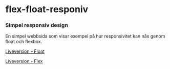 # flex-float-responiv
### Simpel responsiv design
En simpel webbsida som visar exempel på hur responsivitet kan nås genom float och flexbox.

[Liveversion - Float](https://albinbackstrom.github.io/flex-float-responsiv/vert-float-layout.html)

[Liveversion - Flex](https://albinbackstrom.github.io/flex-float-responsiv/horiz-flex-layout.html)

